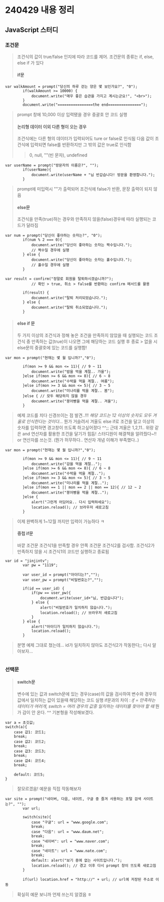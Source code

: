 # 240429 내용 정리

## JavaScript 스터디

### 조건문
> 조건식의 값이 true/false 인지에 따라 코드를 제어.
> 조건문의 종류는 if, else, else if 가 있다
> #### if문
```
var walkAmount = prompt("당신의 하루 걷는 양은 몇 보인가요?", "0");
        if(walkAmount >= 10000) {
            document.write("매우 좋은 습관을 가지고 계시는군요!", "<br>");
        }
        document.write("================the end===============");
```
> prompt 창에 10,000 이상 입력됐을 경우 중괄호 안 코드 실행
> #### 논리형 데이터 이외 다른 형이 오는 경우
> 조건식에는 다른 형의 데이터가 입력되어도 ture or false로 인식됨
> 다음 값이 조건식에 입력되면 false를 반환하지만 그 밖의 값은 true로 인식함
> > 0, null, ""(빈 문자), undefined
```
var userName = prompt("방문자의 이름은?", "");
        if(userName){
            document.write(userName + "님 반갑습니다! 방문을 환영합니다.");
        }
```
> prompt에 미입력시 ""가 출력되어 조건식에 false가 반환, 문장 출력이 되지 않음
> #### else문
> 조건식을 만족(true)하는 경우와 만족하지 않을(false)경우에 따라 실행되는 코드가 달라짐
```
var num = prompt("당신이 좋아하는 숫자는?", "0");
        if(num % 2 === 0){
            document.write("당신이 좋아하는 숫자는 짝수입니다.");
            // 짝수일 경우에 실행
        } else {
            document.write("당신이 좋아하는 숫자는 홀수입니다.");
            // 홀수일 경우에 실행
        }
```
```
var result = confirm("정말로 회원을 탈퇴하시겠습니까?");
            // 확인 > true, 취소 > false를 반환하는 confirm 메서드를 활용
            
        if(result) {
            document.write("탈퇴 처리되었습니다.");
        } else {
            document.write("탈퇴 취소되었습니다.");
        }
```
> #### else if 문
> 두 가지 이상의 조건식과 정해 놓은 조건을 만족하지 않았을 때 실행되는 코드
> 조건식 중 만족하는 값(true)이 나오면 그에 해당하는 코드 실행 후 종료 > 없을 시 else문의 중괄호에 있는 코드를 실행함!
```
var mon = prompt("현재는 몇 월 입니까?","0");
        
        if(mon >= 9 && mon <= 11){ // 9 ~ 11
            document.write("밤을 먹을 계절.. 가을");
        }else if(mon >= 6 && mon <= 8){ // 6 ~ 8
            document.write("수박을 먹을 계절.. 여름");
        }else if(mon >= 3 && mon <= 5){ // 3 ~ 5
            document.write("미나리를 먹을 계절.. 봄");
        }else { // 모두 해당하지 않을 경우
            document.write("붕어빵을 먹을 계절.. 겨울");
        }
```
> 예제 코드를 치다 신경쓰이는 점 발견..!!! *해당 코드는 12 이상의 숫자도 모두 겨울로 인식한다는 것이다...* 뭔가 거슬려서 겨울도 else if로 조건을 달고 이상의 숫자를 입력하면 경고창이 뜨도록 하고싶어졌다 ^^;; 근데 겨울은 1,2,11.. 위랑 같은 and 연산자를 활용한 조건을 달기가 힘듬!
> 스터디원이 해결책을 알려줬다~!! or 연산자를 쓰는것. (뭔가 허무하다.. 연산자 개념 이해가 부족했다..)
```
var mon = prompt("현재는 몇 월 입니까?","0");
        
        if(mon >= 9 && mon <= 11){ // 9 ~ 11
            document.write("감을 먹을 계절..");
        }else if(mon >= 6 && mon <= 8){ // 6 ~ 8
            document.write("수박을 먹을 계절..");
        }else if(mon >= 3 && mon <= 5){ // 3 ~ 5
            document.write("미나리를 먹을 계절..");
        }else if(mon == 1 || mon == 2 || mon == 12){ // 12 ~ 2
            document.write("붕어빵을 먹을 계절..");
        }else {
            alert("그런게 어딨어요.. 다시 입력하세요");
            location.reload(); // 브라우저 새로고침
        }
```
> 이제 완벽하게 1~12월 까지만 입력이 가능하다 ㅋ
> #### 중첩 if문
> 바깥 조건문 조건식1을 만족할 경우 안쪽 조건문 조건식2를 검사함. 조건식2가 만족하지 않을 시 조건식1의 코드만 실행하고 종료됨
```
var id = "jinjintv";
        var pw = "1119";

        var user_id = prompt("아이디는?","");
        var user_pw = prompt("비밀번호는?","");

        if(id == user_id) {
            if(pw == user_pw){
                document.write(user_id+"님, 반갑습니다");
            } else {
                alert("비밀번호가 일치하지 않습니다.");
                location.reload(); // 브라우저 새로고침
            }
        } else {
            alert("아이디가 일치하지 않습니다.");
            location.reload();
        }
```
> 분명 예제 그대로 쳤는데... id가 일치하지 않아도 조건식2가 작동한다;; 다시 알아보자...
```
```
### 선택문
> #### switch문
> 변수에 있는 값과 switch문에 있는 경우(case)의 값을 검사하여 변수와 경우의 값에서 일치하는 값이 있을때 해당하는 코드 실행
> if문과의 차이 : *if = 만족하는 데이터가 여러개, switch = 여러 경우의 값중 일치하는 데이터를 찾아야 할 때*
> 뭔가 감이 안 온다. ^^ 기본형을 작성해보겠다.
```
var a = 초깃값;
switch(a){
    case 값1: 코드1;
    break;
    case 값2: 코드2;
    break;
    case 값3: 코드3;
    break;
    case 값4: 코드4;
    break;

    default: 코드5;
}
```
> 잘모르겠음! 예문을 직접 작동해보자
```
var site = prompt("네이버, 다음, 네이트, 구글 중 즐겨 사용하는 포털 검색 사이트는?", "");
        var url;

        switch(site){
            case "구글": url = "www.google.com";
            break;
            case "다음": url = "www.daum.net";
            break;
            case "네이버": url = "www.naver.com";
            break;
            case "네이트": url = "www.nate.com";
            break;
            default: alert("보기 중에 없는 사이트입니다.");
            location.reload(); // 경고 이후 다시 prompt 창이 뜨도록 새로고침
        }

        if(url) location.href = "http://" + url; // url에 저장된 주소로 이동
```
> 확실히 예문 보니까 언제 쓰는지 알겠음 ㅎ
